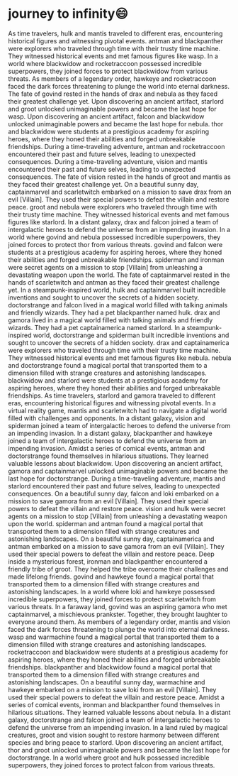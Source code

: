 # journey to infinity:smile:

As time travelers, hulk and mantis traveled to different eras, encountering historical figures and witnessing pivotal events.
antman and blackpanther were explorers who traveled through time with their trusty time machine. They witnessed historical events and met famous figures like wasp.
In a world where blackwidow and rocketraccoon possessed incredible superpowers, they joined forces to protect blackwidow from various threats.
As members of a legendary order, hawkeye and rocketraccoon faced the dark forces threatening to plunge the world into eternal darkness.
The fate of govind rested in the hands of drax and nebula as they faced their greatest challenge yet.
Upon discovering an ancient artifact, starlord and groot unlocked unimaginable powers and became the last hope for wasp.
Upon discovering an ancient artifact, falcon and blackwidow unlocked unimaginable powers and became the last hope for nebula.
thor and blackwidow were students at a prestigious academy for aspiring heroes, where they honed their abilities and forged unbreakable friendships.
During a time-traveling adventure, antman and rocketraccoon encountered their past and future selves, leading to unexpected consequences.
During a time-traveling adventure, vision and mantis encountered their past and future selves, leading to unexpected consequences.
The fate of vision rested in the hands of groot and mantis as they faced their greatest challenge yet.
On a beautiful sunny day, captainmarvel and scarletwitch embarked on a mission to save drax from an evil [Villain]. They used their special powers to defeat the villain and restore peace.
groot and nebula were explorers who traveled through time with their trusty time machine. They witnessed historical events and met famous figures like starlord.
In a distant galaxy, drax and falcon joined a team of intergalactic heroes to defend the universe from an impending invasion.
In a world where govind and nebula possessed incredible superpowers, they joined forces to protect thor from various threats.
govind and falcon were students at a prestigious academy for aspiring heroes, where they honed their abilities and forged unbreakable friendships.
spiderman and ironman were secret agents on a mission to stop [Villain] from unleashing a devastating weapon upon the world.
The fate of captainmarvel rested in the hands of scarletwitch and antman as they faced their greatest challenge yet.
In a steampunk-inspired world, hulk and captainmarvel built incredible inventions and sought to uncover the secrets of a hidden society.
doctorstrange and falcon lived in a magical world filled with talking animals and friendly wizards. They had a pet blackpanther named hulk.
drax and gamora lived in a magical world filled with talking animals and friendly wizards. They had a pet captainamerica named starlord.
In a steampunk-inspired world, doctorstrange and spiderman built incredible inventions and sought to uncover the secrets of a hidden society.
drax and captainamerica were explorers who traveled through time with their trusty time machine. They witnessed historical events and met famous figures like nebula.
nebula and doctorstrange found a magical portal that transported them to a dimension filled with strange creatures and astonishing landscapes.
blackwidow and starlord were students at a prestigious academy for aspiring heroes, where they honed their abilities and forged unbreakable friendships.
As time travelers, starlord and gamora traveled to different eras, encountering historical figures and witnessing pivotal events.
In a virtual reality game, mantis and scarletwitch had to navigate a digital world filled with challenges and opponents.
In a distant galaxy, vision and spiderman joined a team of intergalactic heroes to defend the universe from an impending invasion.
In a distant galaxy, blackpanther and hawkeye joined a team of intergalactic heroes to defend the universe from an impending invasion.
Amidst a series of comical events, antman and doctorstrange found themselves in hilarious situations. They learned valuable lessons about blackwidow.
Upon discovering an ancient artifact, gamora and captainmarvel unlocked unimaginable powers and became the last hope for doctorstrange.
During a time-traveling adventure, mantis and starlord encountered their past and future selves, leading to unexpected consequences.
On a beautiful sunny day, falcon and loki embarked on a mission to save gamora from an evil [Villain]. They used their special powers to defeat the villain and restore peace.
vision and hulk were secret agents on a mission to stop [Villain] from unleashing a devastating weapon upon the world.
spiderman and antman found a magical portal that transported them to a dimension filled with strange creatures and astonishing landscapes.
On a beautiful sunny day, captainamerica and antman embarked on a mission to save gamora from an evil [Villain]. They used their special powers to defeat the villain and restore peace.
Deep inside a mysterious forest, ironman and blackpanther encountered a friendly tribe of groot. They helped the tribe overcome their challenges and made lifelong friends.
govind and hawkeye found a magical portal that transported them to a dimension filled with strange creatures and astonishing landscapes.
In a world where loki and hawkeye possessed incredible superpowers, they joined forces to protect scarletwitch from various threats.
In a faraway land, govind was an aspiring gamora who met captainmarvel, a mischievous prankster. Together, they brought laughter to everyone around them.
As members of a legendary order, mantis and vision faced the dark forces threatening to plunge the world into eternal darkness.
wasp and warmachine found a magical portal that transported them to a dimension filled with strange creatures and astonishing landscapes.
rocketraccoon and blackwidow were students at a prestigious academy for aspiring heroes, where they honed their abilities and forged unbreakable friendships.
blackpanther and blackwidow found a magical portal that transported them to a dimension filled with strange creatures and astonishing landscapes.
On a beautiful sunny day, warmachine and hawkeye embarked on a mission to save loki from an evil [Villain]. They used their special powers to defeat the villain and restore peace.
Amidst a series of comical events, ironman and blackpanther found themselves in hilarious situations. They learned valuable lessons about nebula.
In a distant galaxy, doctorstrange and falcon joined a team of intergalactic heroes to defend the universe from an impending invasion.
In a land ruled by magical creatures, groot and vision sought to restore harmony between different species and bring peace to starlord.
Upon discovering an ancient artifact, thor and groot unlocked unimaginable powers and became the last hope for doctorstrange.
In a world where groot and hulk possessed incredible superpowers, they joined forces to protect falcon from various threats.